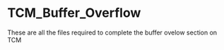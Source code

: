 # TCM_Buffer_Overflow
 These are all the files required to complete the buffer ovelow section on TCM
